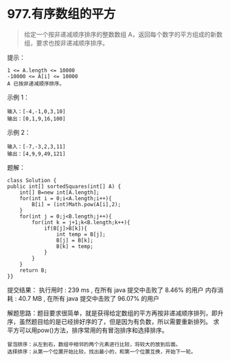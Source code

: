 # 977.有序数组的平方

>给定一个按非递减顺序排序的整数数组 A，返回每个数字的平方组成的新数组，要求也按非递减顺序排序。

提示：
	
	1 <= A.length <= 10000
	-10000 <= A[i] <= 10000
	A 已按非递减顺序排序。

示例 1：

	输入：[-4,-1,0,3,10]
	输出：[0,1,9,16,100]

示例 2：
	
	输入：[-7,-3,2,3,11]
	输出：[4,9,9,49,121]

题解：

	class Solution {
    public int[] sortedSquares(int[] A) {
        int[] B=new int[A.length];
        for(int i = 0;i<A.length;i++){
            B[i] = (int)Math.pow(A[i],2);
        }
        for(int j = 0;j<B.length;j++){
            for(int k = j+1;k<B.length;k++){
                if(B[j]>B[k]){
                    int temp = B[j];
                    B[j] = B[k];
                    B[k] = temp;
                }
            }
        }
        return B;
    }}

提交结果：
    	执行用时 :
    239 ms
    , 在所有 java 提交中击败了
    8.46%
    的用户
    内存消耗 :
    40.7 MB
    , 在所有 java 提交中击败了
    96.07%
    的用户

解题思路：题目要求很简单，就是获得给定数组的平方再按非递减顺序排列，即升序，虽然题目给的是已经排好序的了，但是因为有负数，所以需要重新排列。
求平方可以用pow()方法，排序常用的有冒泡排序和选择排序。

	冒泡排序：从左到右，数组中相邻的两个元素进行比较，将较大的放到后面。
	选择排序：从第一个位置开始比较，找出最小的，和第一个位置互换，开始下一轮。


